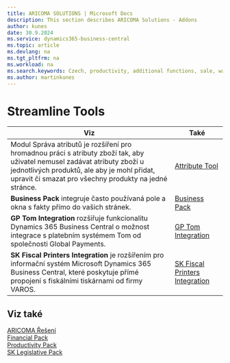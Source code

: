 ```yaml
---
title: ARICOMA SOLUTIONS | Microsoft Docs
description: This section describes ARICOMA Solutions - Addons
author: kunes
date: 30.9.2024
ms.service: dynamics365-business-central
ms.topic: article
ms.devlang: na
ms.tgt_pltfrm: na
ms.workload: na
ms.search.keywords: Czech, productivity, additional functions, sale, warehouse, invoicing, barcode, claims, transportation, workflow
ms.author: martinkunes
---
```


# Streamline Tools

|Viz|Také|  
|-|-| 
|Modul Správa atributů je rozšíření pro hromadnou práci s atributy zboží tak, aby uživatel nemusel zadávat atributy zboží u jednotlivých produktů, ale aby je mohl přidat, upravit či smazat pro všechny produkty na jedné stránce.|[Attribute Tool](attribute-tool.md)|
|**Business Pack** integruje často používaná pole a okna s fakty přímo do vašich stránek.|[Business Pack](Business-Pack.md)|
|**GP Tom Integration** rozšiřuje funkcionalitu Dynamics 365 Business Central o možnost integrace s platebním systémem Tom od společnosti Global Payments.|[GP Tom Integration](GPTom-Integration.md)|
|**SK Fiscal Printers Integration** je rozšířením pro informační systém Microsoft Dynamics 365 Business Central, které poskytuje přímé propojení s fiskálními tiskárnami od firmy VAROS.|[SK Fiscal Printers Integration](SK-FiscalPrinters-Integration.md)|

## Viz také
[ARICOMA Řešení](../index.md)  
[Financial Pack](../FinancialPack/finance-pack.md)  
[Productivity Pack](../ProductivityPack/productivity-pack.md)  
[SK Legislative Pack](../SK/sk-legislative-pack.md)
